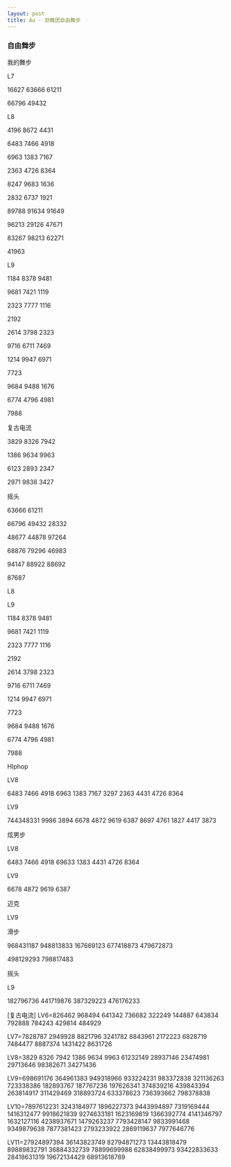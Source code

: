 ```yaml
---
layout: post
title: Au - 劲舞团自由舞步
---
```


### 自由舞步

我的舞步

L7

16627	63666	61211

66796	49432

L8

4196	 8672	 4431

6483	 7466 	4918 

6963	 1383	 7167 

2363	 4726 	 8364	 

8247	 9683 	1636	 

2832	 6737	 1921

89788	91634	91649

96213	29126	47671

83267	98213	62271

41963

L9

1184	8378	9481	

9681	7421	1119	

2323	7777	1116	

2192

2614	 3798	2323	

9716	 6711	7469	

1214	 9947	6971	

7723	 

9684	 9488	 1676	 

6774	 4796	 4981	

7988	



复古电流

3829	 8326	 7942

1386	 9634	 9963	 

6123	 2893	 2347	 

2971	 9838	 3427

摇头

63666	 61211

66796	 49432	 28332

48677	 44878	 97264

68876	 79296	 46983

94147	 88922	 88692

87687

L8



L9

1184	8378	9481	

9681	7421	1119	

2323	7777	1116	

2192

2614	 3798	2323	

9716	 6711	7469	

1214	 9947	6971	

7723	 

9684	 9488	 1676	 

6774	 4796	 4981	

7988	



HIphop

LV8

6483 7466 4918 6963 1383 7167 3297 2363 4431 4726 8364

LV9

744348331 9986 3894 6678 4872 9619 6387 8697 4761 1827 4417 3873

炫男步

LV8

6483	7466	4918	69633	1383	4431	4726	8364

LV9

6678	4872	9619	6387	



迈克

LV9

滑步

968431187	948813833	167669123 	677418873	479672873 

498129293	798817483	

摇头

L9

182796736	441719876	387329223	476176233



[复古电流]
LV6=826462 968494 641342 736682 322249 144887 643834 792888 784243 429814 484929

LV7=7828787 2949928 8821796 3241782 8843961 2172223 6828719 7484477 8887374 1431422 8631726

LV8=3829 	8326	 7942 1386 9634 9963	 61232149 28937146 23474981 29713646 98382671 34271436

LV9=698691176 364961383 949318966 933224231 983372838 321136263 723338386 182893767 187767236 197626341 374839216 439843394 263814917 311429469 318893724 633378623 736393662 798378838

LV10=7897612231 3243184977 1896227373 9443994897 7319169444 1416312477 9918621839 9274633181 1623169819 1366392774 4141346797 1632127116 4238937671 1479263237 7793428147 9833991468 9349879638 7877381423 2793233922 2869119637 7977646776

LV11=27924897394 36143823749 82794871273 13443818479 89889832791 36884332739 78899699988 62838499973 93422833633 28418631319 19672134429 68913618789